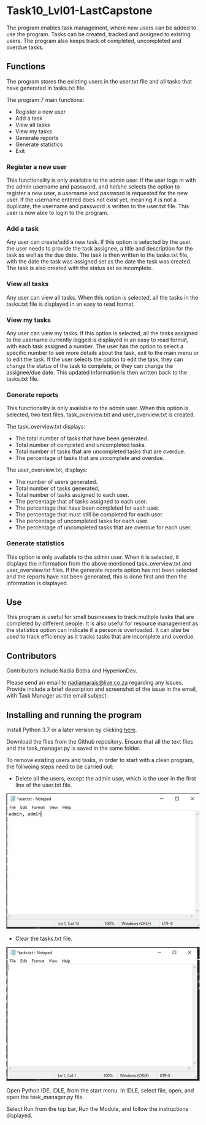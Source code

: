 # Task10_Lvl01-LastCapstone

The program enables task management, where new users can be added to use the program. Tasks can be created, tracked and assigned to existing users. The program also keeps track of completed, uncompleted and overdue tasks.

## Functions
The program stores the existing users in the user.txt file and all tasks that have generated in tasks.txt file. 

The program 7 main functions:
- Register a new user
- Add a task
- View all tasks
- View my tasks
- Generate reports
- Generate statistics
- Exit

### Register a new user
This functionality is only available to the admin user. If the user logs in with the admin username and password, and he/she selects the option to register a new user, a username and password is requested for the new user. If the username entered does not exist yet, meaning it is not a duplicate, the username and password is written to the user.txt file. This user is now able to login to the program. 

### Add a task
Any user can create/add a new task. If this option is selected by the user, the user needs to provide the task assignee, a title and description for the task as well as the due date. 
The task is then written to the tasks.txt file, with the date the task was assigned set as the date the task was created. The task is also created with the status set as incomplete.

### View all tasks
Any user can view all tasks. When this option is selected, all the tasks in the tasks.txt file is displayed in an easy to read format.

### View my tasks
Any user can view my tasks. If this option is selected, all the tasks assigned to the username currently logged is displayed in an easy to read format, with each task assigned a number. The user has the option to select a specific number to see more details about the task, exit to the main menu or to edit the task. If the user selects the option to edit the task, they can change the status of the task to complete, or they can change the assignee/due date. This updated information is then written back to the tasks.txt file.

### Generate reports
This functionality is only available to the admin user.
When this option is selected, two text files, task_overview.txt and user_overview.txt is created.

The task_overview.txt displays:
- The total number of tasks that have been generated. 
- Total number of completed and uncompleted tasks.
- Total number of tasks that are uncompleted tasks that are overdue.
- The percentage of tasks that are uncomplete and overdue.

The user_overview.txt, displays:
- The number of users generated. 
- Total number of tasks generated, 
- Total number of tasks assigned to each user.
- The percentage that of tasks assigned to each user.
- The percentage that have been completed for each user.
- The percentage that must still be completed for each user.
- The percentage of uncompleted tasks for each user.
- The percentage of uncompleted tasks that are overdue for each user.

### Generate statistics
This option is only available to the admin user. When it is selected, it displays the information from the above mentioned task_overview.txt and user_overview.txt files. If the generate reports option has not been selected and the reports have not been generated, this is done first and then the information is displayed.

## Use
This program is useful for small businesses to track multiple tasks that are completed by different people. It is also useful for resource management as the statistics option can indicate if a person is overloaded. It can alse be used to track efficiency as it tracks tasks that are incomplete and overdue.

## Contributors
Contributors include Nadia Botha and HyperionDev. 

Please send an email to nadiamarais@live.co.za regarding any issues. Provide include a brief description and screenshot of the issue in the email, with Task Manager as the email subject. 

## Installing and running the program
Install Python 3.7 or a later version by clicking [here](https://www.python.org/downloads/).

Download the files from the Github repository. Ensure that all the text files and the task_manager.py is saved in the same folder. 

To remove existing users and tasks, in order to start with a clean program, the follwoing steps need to be carried out:

- Delete all the users, except the admin user, which is the user in the first line of the user.txt file.

![](Images/Users.jpg)

- Clear the tasks.txt file.

![](Images/Tasks.jpg)


Open Python IDE, IDLE, from the start menu. In IDLE, select file, open, and open the task_manager.py file. 

Select Run from the top bar, Run the Module, and follow the instructions displayed.




